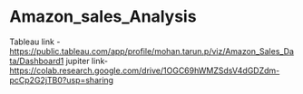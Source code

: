 # Amazon_sales_Analysis
Tableau link - https://public.tableau.com/app/profile/mohan.tarun.p/viz/Amazon_Sales_Data/Dashboard1
jupiter link-https://colab.research.google.com/drive/1OGC69hWMZSdsV4dGDZdm-pcCp2G2jTB0?usp=sharing
